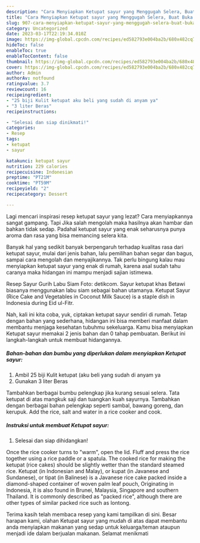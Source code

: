 ```yaml
---
description: "Cara Menyiapkan Ketupat sayur yang Menggugah Selera, Buat Buka Puasa}"
title: "Cara Menyiapkan Ketupat sayur yang Menggugah Selera, Buat Buka Puasa}"
slug: 907-cara-menyiapkan-ketupat-sayur-yang-menggugah-selera-buat-buka-puasa
category: Uncategorized
date: 2023-03-17T22:19:34.010Z
image: https://img-global.cpcdn.com/recipes/ed582793e004ba2b/680x482cq70/ketupat-sayur-foto-resep-utama.jpg
hideToc: false
enableToc: true
enableTocContent: false
thumbnail: https://img-global.cpcdn.com/recipes/ed582793e004ba2b/680x482cq70/ketupat-sayur-foto-resep-utama.jpg
cover: https://img-global.cpcdn.com/recipes/ed582793e004ba2b/680x482cq70/ketupat-sayur-foto-resep-utama.jpg
author: Admin
authorAv: notfound
ratingvalue: 3.7
reviewcount: 16
recipeingredient:
- "25 biji Kulit ketupat aku beli yang sudah di anyam ya"
- "3 liter Beras"
recipeinstructions:

- "Selesai dan siap dinikmati!"
categories:
- Resep
tags:
- ketupat
- sayur

katakunci: ketupat sayur 
nutrition: 229 calories
recipecuisine: Indonesian
preptime: "PT21M"
cooktime: "PT59M"
recipeyield: "2"
recipecategory: Dessert

---
```



Lagi mencari inspirasi resep ketupat sayur yang lezat? Cara menyiapkannya sangat gampang. Tapi Jika salah mengolah maka hasilnya akan hambar dan bahkan tidak sedap. Padahal ketupat sayur yang enak seharusnya punya aroma dan rasa yang bisa memancing selera kita.


Banyak hal yang sedikit banyak berpengaruh terhadap kualitas rasa dari ketupat sayur, mulai dari jenis bahan, lalu pemilihan bahan segar dan bagus, sampai cara mengolah dan menyajikannya. Tak perlu bingung kalau mau menyiapkan ketupat sayur yang enak di rumah, karena asal sudah tahu caranya maka hidangan ini mampu menjadi sajian istimewa.

Resep Sayur Gurih Labu Siam Foto: detikcom. Sayur ketupat khas Betawi biasanya menggunakan labu siam sebagai bahan utamanya. Ketupat Sayur (Rice Cake and Vegetables in Coconut Milk Sauce) is a staple dish in Indonesia during Eid ul-Fitr.


Nah, kali ini kita coba, yuk, ciptakan ketupat sayur sendiri di rumah. Tetap dengan bahan yang sederhana, hidangan ini bisa memberi manfaat dalam membantu menjaga kesehatan tubuhmu sekeluarga. Kamu bisa menyiapkan Ketupat sayur memakai 2 jenis bahan dan 0 tahap pembuatan. Berikut ini langkah-langkah untuk membuat hidangannya.

<!--inarticleads1-->

##### Bahan-bahan dan bumbu yang diperlukan dalam menyiapkan Ketupat sayur:

1. Ambil 25 biji Kulit ketupat (aku beli yang sudah di anyam ya
1. Gunakan 3 liter Beras


Tambahkan berbagai bumbu pelengkap jika kurang sesuai selera. Tata ketupat di atas mangkuk saji dan tuangkan kuah sayurnya. Tambahkan dengan berbagai bahan pelengkap seperti sambal, bawang goreng, dan kerupuk. Add the rice, salt and water in a rice cooker and cook. 

<!--inarticleads2-->

##### Instruksi untuk membuat Ketupat sayur:


1. Selesai dan siap dihidangkan!

Once the rice cooker turns to &#34;warm&#34;, open the lid. Fluff and press the rice together using a rice paddle or a spatula. The cooked rice for making the ketupat (rice cakes) should be slightly wetter than the standard steamed rice. Ketupat (in Indonesian and Malay), or kupat (in Javanese and Sundanese), or tipat (in Balinese) is a Javanese rice cake packed inside a diamond-shaped container of woven palm leaf pouch, Originating in Indonesia, it is also found in Brunei, Malaysia, Singapore and southern Thailand. It is commonly described as &#34;packed rice&#34;, although there are other types of similar packed rice such as lontong. 

Terima kasih telah membaca resep yang kami tampilkan di sini. Besar harapan kami, olahan Ketupat sayur yang mudah di atas dapat membantu anda menyiapkan makanan yang sedap untuk keluarga/teman ataupun menjadi ide dalam berjualan makanan. Selamat menikmati
